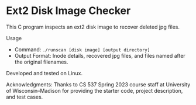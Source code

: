 # Ext2 Disk Image Checker

This C program inspects an ext2 disk image to recover deleted jpg files.

Usage

- Command: `./runscan [disk image] [output directory]`
- Output Format: Inode details, recovered jpg files, and files named after the original filenames.

Developed and tested on Linux.

Acknowledgments: Thanks to CS 537 Spring 2023 course staff at University of Wisconsin–Madison for providing the starter code, project description, and test cases.
